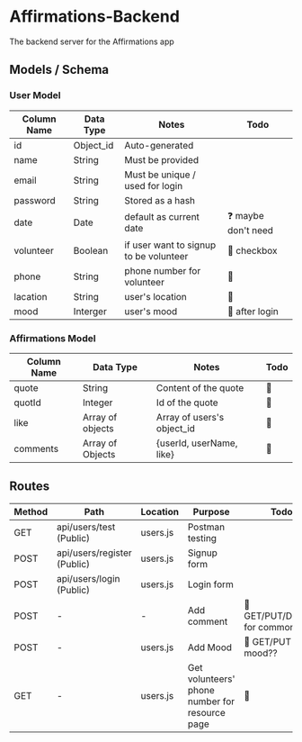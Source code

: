 # Affirmations-Backend
The backend server for the Affirmations app

## Models / Schema

### User Model

| Column Name | Data Type | Notes | Todo |
| --------------- | ------------- | ------------------------------ | --- |
| id | Object_id | Auto-generated |
| name | String | Must be provided |
| email | String | Must be unique / used for login |
| password | String | Stored as a hash |
| date | Date | default as current date | ❓ maybe don't need
| volunteer | Boolean | if user want to signup to be volunteer | 📍 checkbox
| phone | String | phone number for volunteer | 📍
| lacation | String | user's location | 📍 
| mood | Interger | user's mood | 📍 after login 

### Affirmations Model 

| Column Name | Data Type | Notes | Todo |
| --------------- | ------------- | ------------------------------ | ------- |
| quote | String | Content of the quote | 📍
| quotId | Integer | Id of the quote | 📍
| like | Array of objects | Array of users's object_id | 📍
| comments | Array of Objects | {userId, userName, like} | 📍

## Routes

| Method | Path | Location | Purpose | Todo |
| ------ | ---------------- | -------------- | ------------------- | -------- |
| GET | api/users/test (Public) | users.js | Postman testing |
| POST | api/users/register (Public) | users.js | Signup form |
| POST | api/users/login (Public) | users.js | Login form |
| POST | - | - | Add comment | 📍 GET/PUT/DELETE for commons??? 
| POST | - | users.js | Add Mood | 📍 GET/PUT for mood?? 
| GET | - | users.js | Get volunteers' phone number for resource page | 📍
